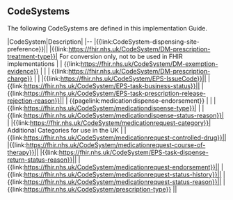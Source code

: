 ## CodeSystems


The following CodeSystems are defined in this implementation Guide.



|CodeSystem|Description|
|--
|{{link:CodeSystem-dispensing-site-preference}}||
|{{link:https://fhir.nhs.uk/CodeSystem/DM-prescription-treatment-type}}| For conversion only, not to be used in FHIR implementations |
| {{link:https://fhir.nhs.uk/CodeSystem/DM-exemption-evidence}} | | 
| {{link:https://fhir.nhs.uk/CodeSystem/DM-prescription-charge}} | | 
|{{link:https://fhir.nhs.uk/CodeSystem/EPS-IssueCode}}||
|{{link:https://fhir.nhs.uk/CodeSystem/EPS-task-business-status}}||
|{{link:https://fhir.nhs.uk/CodeSystem/EPS-task-prescription-release-rejection-reason}}||
| {{pagelink:medicationdispense-endorsement}} | | 
|{{link:https://fhir.nhs.uk/CodeSystem/medicationdispense-type}}| |
|{{link:https://fhir.nhs.uk/CodeSystem/medicationdispense-status-reason}}| |
|{{link:https://fhir.nhs.uk/CodeSystem/medicationrequest-category}}| Additional Categories for use in the UK |
|{{link:https://fhir.nhs.uk/CodeSystem/medicationrequest-controlled-drug}}||
|{{link:https://fhir.nhs.uk/CodeSystem/medicationrequest-course-of-therapy}}||
|{{link:https://fhir.nhs.uk/CodeSystem/EPS-task-dispense-return-status-reason}}||
|{{link:https://fhir.nhs.uk/CodeSystem/medicationrequest-endorsement}}||
|{{link:https://fhir.nhs.uk/CodeSystem/medicationrequest-status-history}}||
|{{link:https://fhir.nhs.uk/CodeSystem/medicationrequest-status-reason}}||
|{{link:https://fhir.nhs.uk/CodeSystem/prescription-type}} || 



